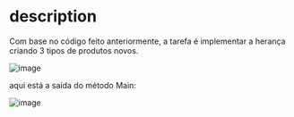 # description

Com base no código feito anteriormente, a tarefa é implementar a herança criando 3 tipos de produtos novos.

![image](https://github.com/user-attachments/assets/5082f0c4-1079-4bf3-87b0-1dbff7b25592)

aqui está a saída do método Main: 

![image](https://github.com/user-attachments/assets/df25228e-5254-49b9-9607-28339c79f12e)

